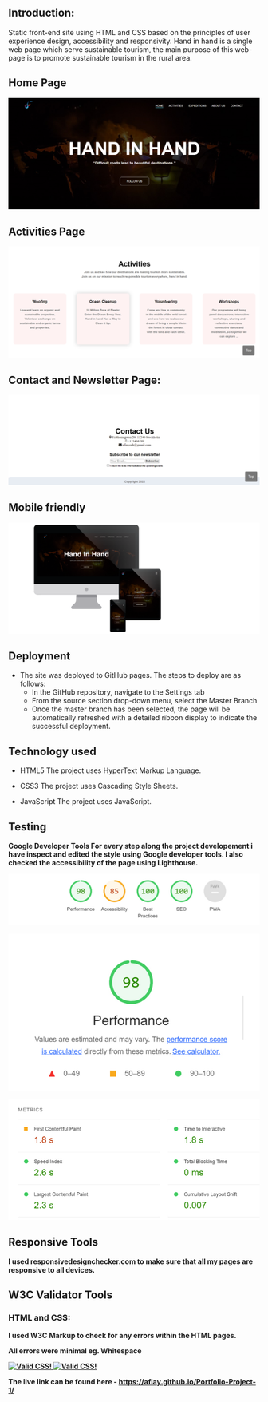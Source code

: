 
## Introduction:
 Static front-end site using HTML and CSS based on the principles of user experience design, accessibility and responsivity.
Hand in hand is a single web page which serve sustainable tourism, the main purpose of this web-page is to promote sustainable tourism in the rural area.


## Home Page

<p align="center"><img src="./readme_assets/home.jpg"></p>

## Activities Page

<p align="center"><img src="./readme_assets/activities.jpg"></p>


## Contact and Newsletter Page:

<p align="center"><img src="./readme_assets/contact.jpg"></p>

## Mobile friendly
<p align="left"><img src="./readme_assets/responsive.png"></p>

## Deployment

- The site was deployed to GitHub pages. The steps to deploy are as follows: 
  - In the GitHub repository, navigate to the Settings tab 
  - From the source section drop-down menu, select the Master Branch
  - Once the master branch has been selected, the page will be automatically refreshed with a detailed ribbon display to indicate the successful deployment. 


## Technology used 

- HTML5
The project uses HyperText Markup Language.

- CSS3
The project uses Cascading Style Sheets.

- JavaScript
The project uses JavaScript.


## Testing
<b>Google Developer Tools<b/>
 For every step along the project developement i have inspect and edited the style using Google developer tools. I also checked the accessibility of the page using Lighthouse.
 <p align="left"><img src="./readme_assets/lighthouse.jpg"></p>
 <p align="left"><img src="./readme_assets/performance.jpg"></p>
 <p align="left"><img src="./readme_assets/Metrics.jpg"></p>
 
## Responsive Tools
I used responsivedesignchecker.com to make sure that all my pages are responsive to all devices.

## W3C Validator Tools

### HTML and CSS:
I used W3C Markup to check for any errors within the HTML pages.

All errors were minimal eg. Whitespace
 
<p>
    <a href="https://jigsaw.w3.org/css-validator/check/referer">
        <img style="border:0;width:88px;height:31px"
            src="https://jigsaw.w3.org/css-validator/images/vcss"
            alt="Valid CSS!" />
    </a>
    <a href="https://jigsaw.w3.org/css-validator/check/referer">
        <img style="border:0;width:88px;height:31px"
            src="https://jigsaw.w3.org/css-validator/images/vcss-blue"
            alt="Valid CSS!" />
    </a>
</p>
 
 The live link can be found here - https://afiay.github.io/Portfolio-Project-1/
